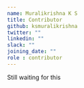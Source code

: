```yaml
---
name: Muralikrishna K S
title: Contributor
github: ksmuralikrishna
twitter: ""
linkedin: ""
slack: ""
joining_date: ""
role : contributor
---
```


Still waiting for this
